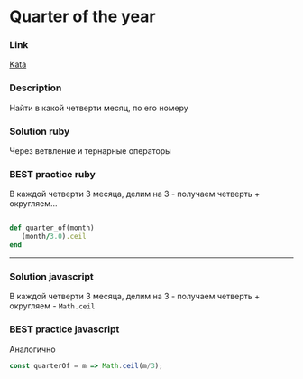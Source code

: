 # Quarter of the year

### Link
[Kata](https://www.codewars.com/kata/5ce9c1000bab0b001134f5af)

### Description

Найти в какой четверти месяц, по его номеру

### Solution ruby

Через ветвление и тернарные операторы

### BEST practice ruby
В каждой четверти 3 месяца, делим на 3 - получаем четверть + округляем...
```ruby

def quarter_of(month)
   (month/3.0).ceil
end
```
---

### Solution javascript

В каждой четверти 3 месяца, делим на 3 - получаем четверть + округляем - `Math.ceil`

### BEST practice javascript
Аналогично
```javascript
const quarterOf = m => Math.ceil(m/3);
```